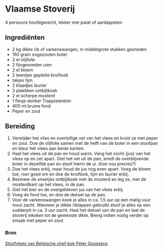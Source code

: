 # Vlaamse Stoverij

4 persoons hoofdgerecht, lekker met patat of aardappelen

## Ingrediënten

- 2 kg dikke rib of varkenswangen, in middelgrote stukken gesneden
- 150 gram ongezouten boter
- 2 el olijfolie
- 2 fijngesneden uien
- 2 el bloem
- 2 teentjes geplette knoflook
- takjes tijm
- 2 blaadjes laurier
- 3 plakkken ontbijtkoek
- 2 el scherpe mosterd
- 1 flesje donker Trappistenbier
- 400 ml bruine fond
- Peper en zout

## Bereiding

1. Verwijder het vlies en overtollige vet van het vlees en kruid ze met peper en zout. Doe de olijfolie samen met de helft van de boter in een stoofpan en kleur het vlees aan beide kanten.
2. Haal het vlees uit de pan en houd warm. Vang het vocht (jus) van het vlees op en zet apart. Giet het vet uit de pan, smelt de overblijvende boter in dezelfde pan en stoof hierin de ui. (hoe nou precies?)
3. Doe het vlees erbij, maar houd de jus nog even apart. Voeg de bloem toe, roer goed om en doe de knoflook, tijm en laurier erbij.
4. Besmeer de sneetjes ontbijtkoek met de mosterd en leg ze, met de mosterdkant op het vlees, in de pan.
5. Giet het bier en de overgebleven jus van het vlees erbij.
6. Voeg de fond toe, en doe de deksel op de pan.
7. Voor de varkenswangen kook je alles in ca. 1,5 uur op een matig vuur mooi zacht. Wanneer je dikke riblappen gebruikt stoof je alles op een sudderpit in ca. 3 uur zacht. Haal het deksel van de pan en laat de stoverij inkoken tot de gewenste dikte. Breng indien nodig verder op smaak met peper en zout.


### Bron

[Stoofvlees van Belgische chef-kok Peter Goossens](https://www.tastyweb.nl/recept/vlaamse/stoverij)
